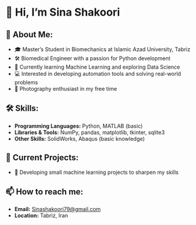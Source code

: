 # 👋 Hi, I’m Sina Shakoori

## 🚀 About Me:
- 🎓 Master’s Student in Biomechanics at Islamic Azad University, Tabriz
- 🛠️ Biomedical Engineer with a passion for Python development
- 🌱 Currently learning Machine Learning and exploring Data Science
- 💻 Interested in developing automation tools and solving real-world problems
- 📸 Photography enthusiast in my free time

## 🛠️ Skills:
- **Programming Languages:** Python, MATLAB (basic)  
- **Libraries & Tools:** NumPy, pandas, matplotlib, tkinter, sqlite3  
- **Other Skills:** SolidWorks, Abaqus (basic knowledge)  

## 📂 Current Projects:
- 🚧 Developing small machine learning projects to sharpen my skills


## 📫 How to reach me:
- **Email:** [Sinashakoori79@gmail.com](mailto:Sinashakoori79@gmail.com)
- **Location:** Tabriz, Iran  
